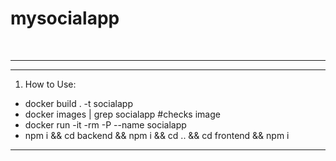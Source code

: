# mysocialapp
<br><hr>
***
1. How to Use:

* docker build . -t socialapp
* docker images | grep socialapp #checks image
* docker run -it -rm -P --name socialapp
* npm i && cd backend && npm i && cd .. && cd frontend && npm i
***
